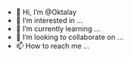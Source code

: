 - 👋 Hi, I’m @Oktalay
- 👀 I’m interested in ...
- 🌱 I’m currently learning ...
- 💞️ I’m looking to collaborate on ...
- 📫 How to reach me ...

<!---
Oktalay/Oktalay is a ✨ special ✨ repository because its `README.md` (this file) appears on your GitHub profile.
You can click the Preview link to take a look at your changes.
--->
